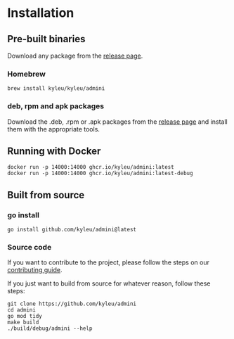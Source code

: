 <!--- Content managed by Project Forge, see [projectforge.md] for details. -->
# Installation

## Pre-built binaries
Download any package from the [release page](https://github.com/kyleu/admini/releases).

### Homebrew
```
brew install kyleu/kyleu/admini 
```

### deb, rpm and apk packages
Download the .deb, .rpm or .apk packages from the [release page](https://github.com/kyleu/admini/releases) and install them with the appropriate tools.

## Running with Docker
```shell
docker run -p 14000:14000 ghcr.io/kyleu/admini:latest
docker run -p 14000:14000 ghcr.io/kyleu/admini:latest-debug
```

## Built from source

### go install
```shell
go install github.com/kyleu/admini@latest
```

### Source code

If you want to contribute to the project, please follow the steps on our [contributing guide](contributing).

If you just want to build from source for whatever reason, follow these steps:

```shell
git clone https://github.com/kyleu/admini
cd admini
go mod tidy
make build
./build/debug/admini --help
```
